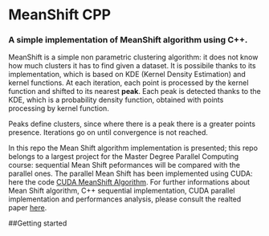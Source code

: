 # MeanShift CPP
### A simple implementation of MeanShift algorithm using C++.

MeanShift is a simple non parametric clustering algorithm: it does not know how much clusters it has to find given a dataset. It is possibile thanks to its implementation, which is based on KDE (Kernel Density Estimation) and kernel functions. At each iteration, each point is processed by the kernel function and shifted to its nearest **peak**. Each peak is detected thanks to the KDE, which is a probability density function, obtained with points processing by kernel function.

Peaks define clusters, since where there is a peak there is a greater points presence.
Iterations go on until convergence is not reached.

In this repo the Mean Shift algorithm implementation is presented; this repo belongs to a largest project for the Master Degree Parallel Computing course: sequential Mean Shift peformances will be compared with the parallel ones.
The parallel Mean Shift has been implemented using CUDA: here the code [CUDA MeanShift Algorithm](https://github.com/pisalore/MeanShift_CUDA).
For further informations about Mean Shift algorithm, C++ sequential implementation, CUDA parallel implementation and performances analysis, please consult the realted paper [here](https://github.com/pisalore/MeanShift_CUDA/blob/master/PC_MeanShift_midterm.pdf).

##Getting started
